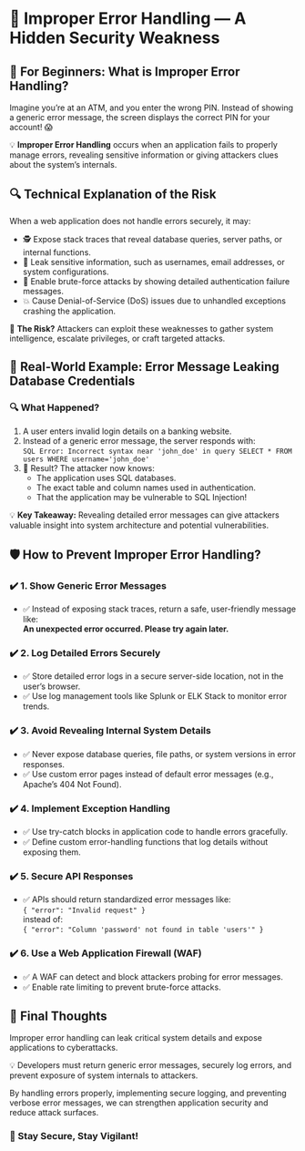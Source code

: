 <!DOCTYPE html>
<html lang="en">
<head>
  <meta charset="UTF-8">
  <meta name="viewport" content="width=device-width, initial-scale=1">
</head>
<body>

  <h1>🚨 Improper Error Handling — A Hidden Security Weakness</h1>

  <h2>📌 For Beginners: What is Improper Error Handling?</h2>
  <p>
    Imagine you’re at an ATM, and you enter the wrong PIN. Instead of showing a generic error message, the screen displays the correct PIN for your account! 😱
  </p>

  <p>
    💡 <strong>Improper Error Handling</strong> occurs when an application fails to properly manage errors, revealing sensitive information or giving attackers clues about the system’s internals.
  </p>

  <h2>🔍 Technical Explanation of the Risk</h2>
  <p>
    When a web application does not handle errors securely, it may:
  </p>

  <ul>
    <li>🕵️ Expose stack traces that reveal database queries, server paths, or internal functions.</li>
    <li>🚀 Leak sensitive information, such as usernames, email addresses, or system configurations.</li>
    <li>🔄 Enable brute-force attacks by showing detailed authentication failure messages.</li>
    <li>💥 Cause Denial-of-Service (DoS) issues due to unhandled exceptions crashing the application.</li>
  </ul>

  <div class="highlight">
    🚨 <strong>The Risk?</strong> Attackers can exploit these weaknesses to gather system intelligence, escalate privileges, or craft targeted attacks.
  </div>

  <h2>🚨 Real-World Example: Error Message Leaking Database Credentials</h2>
  <h3>🔍 What Happened?</h3>
  <ol>
    <li>A user enters invalid login details on a banking website.</li>
    <li>Instead of a generic error message, the server responds with:<br><code>SQL Error: Incorrect syntax near 'john_doe' in query SELECT * FROM users WHERE username='john_doe'</code></li>
    <li>🚨 Result? The attacker now knows:
      <ul>
        <li>The application uses SQL databases.</li>
        <li>The exact table and column names used in authentication.</li>
        <li>That the application may be vulnerable to SQL Injection!</li>
      </ul>
    </li>
  </ol>

  <div class="highlight">
    💡 <strong>Key Takeaway:</strong> Revealing detailed error messages can give attackers valuable insight into system architecture and potential vulnerabilities.
  </div>

  <h2>🛡️ How to Prevent Improper Error Handling?</h2>

  <h3>✔️ 1. Show Generic Error Messages</h3>
  <ul>
    <li>✅ Instead of exposing stack traces, return a safe, user-friendly message like:<br><strong>An unexpected error occurred. Please try again later.</strong></li>
  </ul>

  <h3>✔️ 2. Log Detailed Errors Securely</h3>
  <ul>
    <li>✅ Store detailed error logs in a secure server-side location, not in the user’s browser.</li>
    <li>✅ Use log management tools like Splunk or ELK Stack to monitor error trends.</li>
  </ul>

  <h3>✔️ 3. Avoid Revealing Internal System Details</h3>
  <ul>
    <li>✅ Never expose database queries, file paths, or system versions in error responses.</li>
    <li>✅ Use custom error pages instead of default error messages (e.g., Apache’s 404 Not Found).</li>
  </ul>

  <h3>✔️ 4. Implement Exception Handling</h3>
  <ul>
    <li>✅ Use try-catch blocks in application code to handle errors gracefully.</li>
    <li>✅ Define custom error-handling functions that log details without exposing them.</li>
  </ul>

  <h3>✔️ 5. Secure API Responses</h3>
  <ul>
    <li>✅ APIs should return standardized error messages like:<br><code>{ "error": "Invalid request" }</code><br>instead of:<br><code>{ "error": "Column 'password' not found in table 'users'" }</code></li>
  </ul>

  <h3>✔️ 6. Use a Web Application Firewall (WAF)</h3>
  <ul>
    <li>✅ A WAF can detect and block attackers probing for error messages.</li>
    <li>✅ Enable rate limiting to prevent brute-force attacks.</li>
  </ul>

  <h2>🚀 Final Thoughts</h2>
  <p>
    Improper error handling can leak critical system details and expose applications to cyberattacks.
  </p>
  <p>
    💡 Developers must return generic error messages, securely log errors, and prevent exposure of system internals to attackers.
  </p>
  <p>
    By handling errors properly, implementing secure logging, and preventing verbose error messages, we can strengthen application security and reduce attack surfaces.
  </p>

  <h3>🔐 Stay Secure, Stay Vigilant!</h3>

</body>
</html>